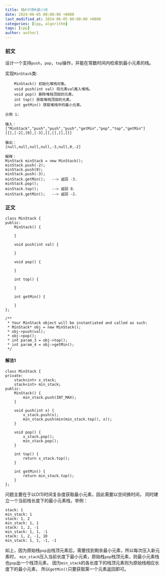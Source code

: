 ```yaml
---
title: 栈#中等#最小栈
date: 2024-06-05 00:00:00 +0800
last_modified_at: 2024-06-05 00:00:00 +0800
categories: [cpp, algorithm]
tags: [cpp]
author: author1
---
```


### 前文

设计一个支持`push`，`pop`，`top`操作，并能在常数时间内检索到最小元素的栈。

实现`MinStack`类:
```
    MinStack() 初始化堆栈对象。
    void push(int val) 将元素val推入堆栈。
    void pop() 删除堆栈顶部的元素。
    int top() 获取堆栈顶部的元素。
    int getMin() 获取堆栈中的最小元素。
```

```
示例 1:

输入：
["MinStack","push","push","push","getMin","pop","top","getMin"]
[[],[-2],[0],[-3],[],[],[],[]]

输出：
[null,null,null,null,-3,null,0,-2]

解释：
MinStack minStack = new MinStack();
minStack.push(-2);
minStack.push(0);
minStack.push(-3);
minStack.getMin();   --> 返回 -3.
minStack.pop();
minStack.top();      --> 返回 0.
minStack.getMin();   --> 返回 -2.
```

### 正文

```
class MinStack {
public:
    MinStack() {

    }
    
    void push(int val) {

    }
    
    void pop() {

    }
    
    int top() {

    }
    
    int getMin() {

    }
};

/**
 * Your MinStack object will be instantiated and called as such:
 * MinStack* obj = new MinStack();
 * obj->push(val);
 * obj->pop();
 * int param_3 = obj->top();
 * int param_4 = obj->getMin();
 */
```

#### 解法1

```
class MinStack {
private:
    stack<int> x_stack;
    stack<int> min_stack;
public:
    MinStack() {
        min_stack.push(INT_MAX);
    }
    
    void push(int x) {
        x_stack.push(x);
        min_stack.push(min(min_stack.top(), x));
    }
    
    void pop() {
        x_stack.pop();
        min_stack.pop();
    }
    
    int top() {
        return x_stack.top();
    }
    
    int getMin() {
        return min_stack.top();
    }
};
```

问题主要在于以O(1)时间复杂度获取最小元素，因此需要以空间换时间，
同时建立一个当前栈长度下的最小元素栈，举例：
```
stack: 1
min_stack: 1
stack: 1, 2
min_stack: 1, 1
stack: 1, 2, -1
min_stack: 1, 1, -1
stack: 1, 2, -1, 10
min_stack: 1, 1, -1, -1
```

如上，因为原始栈`pop`出栈顶元素后，需要找到剩余最小元素，所以每次压入新元素时，
`min_stack`压入当前长度下最小元素，原始栈`pop`栈顶元素，则最小元素栈也`pop`出一个栈顶元素，
因为`min_stack`的各长度下的栈顶元素则为原始栈相应长度下的最小元素，
所以`getMin()`只要获取第一个元素返回即可。
